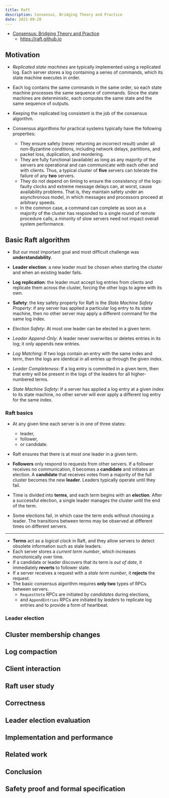 ```yaml
---
title: Raft
description: Consensus, Bridging Theory and Practice
date: 2021-09-20
---
```


* [Consensus: Bridging Theory and Practice](https://github.com/ongardie/dissertation)
  - https://raft.github.io

## Motivation

* *Replicated state machines* are typically implemented using
  a replicated log. Each server stores a log containing a
  series of commands, which its state machine executes in order.
* Each log contains the same commands in the same order,
  so each state machine processes the same sequence of commands.
  Since the state machines are deterministic, each computes the
  same state and the same sequence of outputs.
* Keeping the replicated log consistent is the job
  of the consensus algorithm.

* Consensus algorithms for practical systems
  typically have the following properties:
  - They ensure safety (never returning an incorrect result)
    under all non-Byzantine conditions, including network
    delays, partitions, and packet loss,
    duplication, and reordering.
  - They are fully functional (available) as long as
    any majority of the servers are operational and can
    communicate with each other and with clients. Thus,
    a typical cluster of **five** servers can tolerate
    the failure of any **two** servers.
  - They do not depend on timing to ensure the consistency
    of the logs: faulty clocks and extreme message delays
    can, at worst, cause availability problems.
    That is, they maintain safety under an asynchronous
    model, in which messages and processors proceed at
    arbitrary speeds.
  - In the common case, a command can complete as soon
    as a majority of the cluster has responded to a
    single round of remote procedure calls; a minority
    of slow servers need not impact
    overall system performance.

## Basic Raft algorithm

* But our most important goal and most
  difficult challenge was **understandability**.

* **Leader election**: a new leader must be chosen
  when starting the cluster and when
  an existing leader fails.
* **Log replication**: the leader must accept log
  entries from clients and replicate them across
  the cluster, forcing the other logs
  to agree with its own.
* **Safety**: the key safety property for Raft is
  the *State Machine Safety Property*: if any server
  has applied a particular log entry to its
  state machine, then no other server may apply a
  different command for the same log index.

* *Election Safety*: At most one leader can
  be elected in a given term.
* *Leader Append-Only*: A leader never
  overwrites or deletes entries in its log;
  it only appends new entries.
* *Log Matching*: If two logs contain an
  entry with the same index and term, then
  the logs are identical in all entries
  up through the given index.
* *Leader Completeness*: If a log entry is
  committed in a given term, then that entry
  will be present in the logs of the leaders
  for all higher-numbered terms.
* *State Machine Safety*: If a server has
  applied a log entry at a given index to
  its state machine, no other server will
  ever apply a different log entry
  for the same index.

### Raft basics

* At any given time each server is in one of three states:
  - leader,
  - follower,
  - or candidate.

* Raft ensures that there is at most
  one leader in a given term.

* **Followers** only respond to requests from other servers.
  If a follower receives no communication, it becomes a
  **candidate** and initiates an election. A **candidate**
  that receives votes from a majority of the full cluster
  becomes the new **leader**.
  Leaders typically operate until they fail.
* Time is divided into **terms**, and each term begins with
  an **election**. After a successful election, a single
  leader manages the cluster until the end of the term.
* Some elections fail, in which case the term ends without
  choosing a leader. The transitions between terms may be
  observed at different times on different servers.

---

* **Terms** act as a *logical clock* in Raft, and they allow
  servers to detect obsolete information such as
  stale leaders.
* Each server stores a *current term number*, which
  increases monotonically over time.
* If a candidate or leader discovers that its term is
  *out of date*, it immediately **reverts** to follower state.
* If a server receives a request with a *stale term number*,
  it **rejects** the request.
* The basic consensus algorithm requires **only two** types
  of RPCs between servers.
  - `RequestVote` RPCs are initiated by *candidates* during
    elections,
  - and `AppendEntries` RPCs are initiated by *leaders* to
    replicate log entries and to provide a form of heartbeat.

### Leader election

## Cluster membership changes

## Log compaction

## Client interaction

## Raft user study

## Correctness

## Leader election evaluation

## Implementation and performance

## Related work

## Conclusion

## Safety proof and formal specification
